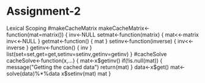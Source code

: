# Assignment-2
Lexical Scoping
#makeCacheMatrix
makeCacheMatrix<-function(mat=matrix())
{
    inv<-NULL
    setmat<-function(matrix)
    {
        mat<<-matrix
        inv<<-NULL
    }
    getmat<-function()
    {
        mat
    }
    setinv<-function(inverse)
    {
        inv<<-inverse
    }
    getinv<-function()
    {
        inv
    }
    list(set=set,get=get,setinv=setinv,getinv=getinv)
}
#cacheSolve
cacheSolve<-function(x,...)
{
    mat<-x$getinv()
    if(!is.null(mat))
    {
        message("Getting the cached data")
        return(mat)
    }
    data<-x$get()
    mat<-solve(data)%*%data
    x$setinv(mat)
    mat
}
